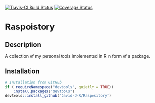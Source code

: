 [![Travis-CI Build Status](https://travis-ci.org/David-J-R/Raspository.svg?branch=master)](https://travis-ci.org/David-J-R/Raspository)
[![Coverage Status](https://img.shields.io/codecov/c/github/David-J-R/Raspository/master.svg)](https://codecov.io/github/David-J-R/Raspository?branch=master)


# Raspoistory

## Description

A collection of my personal tools implemented in R in form of a package.

## Installation

```r
# Installation from GitHub
if (!requireNamespace("devtools", quietly = TRUE))
    install.packages("devtools")
devtools::install_github("David-J-R/Raspository")
```
